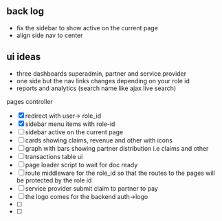 ## back log
 - fix the sidebar to show active on the current page
 - align side nav to center

## ui ideas
 - three dashboards superadmin, partner and service provider
 - one side but the nav links changes depending on your role id
 - reports and analytics (search name like ajax live search)

pages controller
- [x] redirect with user-> role_id
- [x] sidebar menu items with role-id
- [ ] sidebar active on the current page
- [ ] cards showing claims, revenue and other with icons
- [ ] graph with bars showing partner distribution i.e claims and other
- [ ] transactions table ui
- [ ] page loader script to wait for doc ready
- [ ] route middleware for the role_id so that the routes to the pages will be protected by the role id
- [ ] service provider submit claim to partner to pay
- [ ] the logo comes for the backend auth->logo
- [ ] 
- [ ] 
